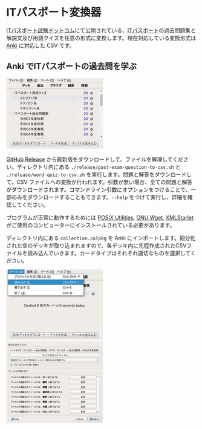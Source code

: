 <!-- Document: readme.md

	ITパスポート変換器のマニュアル

	Metadata:

		id - 6a0c7922-9366-4e32-adf5-581664bf07c2
		author - <qq542vev at https://purl.org/meta/me/>
		version - 0.1.0
		date - 2023-06-23
		since - 2023-06-23
		copyright - Copyright (C) 2023-2023 qq542vev. Some rights reserved.
		license - <CC-BY at https://creativecommons.org/licenses/by/4.0/>
		package - convert-it-passport

	See Also:

		* <Project homepage at https://github.com/qq542vev/convert-it-passport>
		* <Bag report at https://github.com/qq542vev/convert-it-passport/issues>
-->

# ITパスポート変換器

[ITパスポート試験ドットコム](https://www.itpassportsiken.com/)にて公開されている、[ITパスポート](https://www3.jitec.ipa.go.jp/JitesCbt/index.html)の過去問題集と解説文及び用語クイズを任意の形式に変換します。現在対応している変換形式は [Anki](https://apps.ankiweb.net/) に対応した CSV です。

## Anki でITパスポートの過去問を学ぶ

[![Anki デッキリスト](images/thumbnails/anki-deck-list.png)](images/anki-deck-list.png "Anki デッキリスト")

[GitHub Release](https://github.com/qq542vev/convert-it-passport/releases/latest) から最新版をダウンロードして、ファイルを解凍してください。ディレクトリ内にある `./release/past-exam-question-to-csv.sh` と `./release/word-quiz-to-csv.sh` を実行します。問題と解答をダウンロードして、CSV ファイルへの変換が行われます。引数が無い場合、全ての問題と解答がダウンロードされます。コマンドライン引数にオプションをつけることで、一部のみをダウンロードすることもできます。`--help` をつけて実行し、詳細を確認してください。

プログラムが正常に動作するためには [POSIX Utilities](https://pubs.opengroup.org/onlinepubs/9699919799/idx/utilities.html), [GNU Wget](https://www.gnu.org/software/wget/), [XMLStarlet](https://xmlstar.sourceforge.net/) がご使用のコンピューターにインストールされている必要があります。

ディレクトリ内にある `collection.colpkg` を Anki 
にインポートします。細分化された空のデッキが取り込まれますので、各デッキ内に先程作成されたCSVファイルを読み込んでいきます。カードタイプはそれぞれ適切なものを選択してください。

[![ファイルの読み込み](images/thumbnails/anki-menu-read.png)](images/anki-menu-read.png "ファイルの読み込み") [![CSV ファイルのインポート](images/thumbnails/anki-read-option.png)](images/anki-read-option.png "CSV ファイルのインポート")
